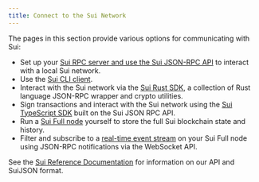 ```yaml
---
title: Connect to the Sui Network
---
```


The pages in this section provide various options for communicating with Sui:

* Set up your [Sui RPC server and use the Sui JSON-RPC API](json-rpc.md) to interact with a local Sui network.
* Use the [Sui CLI client](cli-client.md).
* Interact with the Sui network via the [Sui Rust SDK](rust-sdk.md), a collection of Rust language JSON-RPC wrapper and crypto utilities.
* Sign transactions and interact with the Sui network using the [Sui TypeScript SDK](https://github.com/MystenLabs/sui/tree/main/sdk/typescript) built on the Sui JSON RPC API.
* Run a [Sui Full node](fullnode.md) yourself to store the full Sui blockchain state and history.
* Filter and subscribe to a [real-time event stream](pubsub.md) on your Sui Full node using JSON-RPC notifications via the WebSocket API.

See the [Sui Reference Documentation](reference.md) for information on our API and SuiJSON format.
